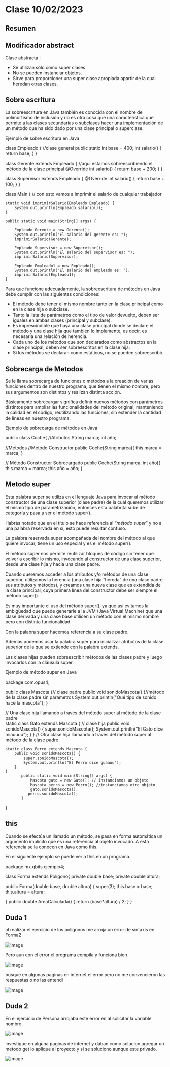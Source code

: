 # Clase 10/02/2023 #

## Resumen ##

## Modificador abstract

Clase abstracta :

- Se utilizan sólo como super clases.
- No se pueden instanciar objetos.
- Sirve para proporcioner una super clase apropiada apartir de la cual heredan otras clases.

## Sobre escritura ##

La sobreescritura en Java también es conocida con el nombre de polimorfismo de inclusión y no es otra cosa que una característica que permite a las clases secundarias o subclases hacer una implementación de un método que ha sido dado por una clase principal o superclase.

Ejemplo de sobre escritura en Java

class Empleado {  //clase general
    public static int base = 400;
    int salario() {
        return base;
    }
}

class Gerente extends Empleado { //aquí estamos sobreescribiendo el método de la clase principal
    @Override
    int salario() {
        return base + 200;
    }
}

class Supervisor extends Empleado {
    @Override
    int salario() {
        return base + 100;
    }
}

class Main { // con esto vamos a imprimir el salario de cualquier trabajador

    static void imprimirSalario(Empleado Empleado) {
        System.out.println(Empleado.salario());
    }

    public static void main(String[] args) {

        Empleado Gerente = new Gerente();
        System.out.println("El salario del gerente es: ");
        imprimirSalario(Gerente);

        Empleado Supervisor = new Supervisor();
        System.out.println("El salario del supervisor es: ");
        imprimirSalario(Supervisor);

        Empleado Empleado1 = new Empleado();
        System.out.println("El salario del empleado es: ");
        imprimirSalario(Empleado1);
    }
    
Para que funcione adecuadamente, la sobreescritura de métodos en Java debe cumplir con las siguientes condiciones:

- El método debe tener el mismo nombre tanto en la clase principal como en la clase hija o subclase.
- Tanto la lista de parámetros como el tipo de valor devuelto, deben ser iguales en ambas clases (principal y subclase).
- Es imprescindible que haya una clase principal donde se declare el método y una clase hija que también lo implemente, es decir, es necesaria una relación de herencia.
- Cada uno de los métodos que son declarados como abstractos en la clase principal, deben ser sobreescritos en la clase hija.
- Si los métodos se declaran como estáticos, no se pueden sobreescribir.

## Sobrecarga de Metodos ##

Se le llama sobrecarga de funciones o métodos a la creación de varias funciones dentro de nuestro programa, que tienen el mismo nombre, pero sus argumentos son distintos y realizan distinta acción.

Básicamente sobrecargar significa definir nuevos métodos con parámetros distintos para ampliar las funcionalidades del método original, manteniendo la calidad en el código, reutilizando las funciones, sin extender la cantidad de líneas en nuestro programa.

Ejemplo de sobrecarga de métodos en Java

public class Coche{
   //Atributos
   String marca;
   int año;

   //Métodos
   //Método Constructor
   public Coche(String marca){
       this.marca = marca;
   }

   // Método Constructor Sobrecargado
   public Coche(String marca, int año){
       this.marca = marca;
       this.año = año;
   }

## Metodo super ##

Esta palabra super se utiliza en el lenguaje Java para invocar al método constructor de una clase superior (clase padre) de la cual queremos utilizar el mismo tipo de parametrización, entonces esta palabrita sube de categoría y pasa a ser el método super().

Habrás notado que en el título se hace referencia al “_método super_” y no a una palabra reservada en sí, esto puede resultar confuso.

La palabra reservada super acompañada del nombre del método al que quiere invocar, tiene un uso especial y es el método super().

El método super nos permite reutilizar bloques de código sin tener que volver a escribir lo mismo, invocando al constructor de una clase superior, desde una clase hija y hacia una clase padre.

Cuando queremos acceder a los atributos y/o métodos de una clase superior, utilizamos la herencia (una clase hija “hereda” de una clase padre sus atributos y métodos), y creamos una nueva clase que es extendida de la clase principal, cuya primera línea del constructor debe ser siempre el método super().

Es muy importante el uso del método super(), ya que así evitamos la ambigüedad que puede generarle a la JVM (Java Virtual Machine) que una clase derivada y una clase base utilicen un método con el mismo nombre pero con distinta funcionalidad.

Con la palabra super hacemos referencia a su clase padre. 

Además podemos usar la palabra super para inicializar atributos de la clase superior de la que se extiende con la palabra extends.

Las clases hijas pueden sobreescribir métodos de las clases padre y luego invocarlos con la cláusula super.

Ejemplo de método super en Java

package com.opus4;

public class Mascota {// clase padre
   public void sonidoMascota() {//método de la clase padre sin parámetros
       System.out.println("Qué tipo de sonido hace la mascota");
   }

// Una clase hija llamando a través del método super al método de la clase padre   
static class Gato extends Mascota { // clase hija
       public void sonidoMascota() {
              super.sonidoMascota(); 
           System.out.println("El Gato dice miauuuu");
       }
   }
// Otra clase hija llamando a través del método super al método de la clase padre

    static class Perro extends Mascota { 
        public void sonidoMascota() {
            super.sonidoMascota(); 
            System.out.println("El Perro dice guaauu");
        }
    }
           public static void main(String[] args) {
               Mascota gato = new Gato(); // instanciamos un objeto
               Mascota perro = new Perro(); //instanciamos otro objeto
               gato.sonidoMascota();
              perro.sonidoMascota();
           }
}

## this ##

Cuando se efectúa un llamado un método, se pasa en forma automática un argumento implícito que es una referencia al objeto invocado. A esta referencia se la conocen en Java como this. 

En el siguiente ejemplo se puede ver a this en un programa.

package mx.qbits.ejemplo4;

class Forma extends Poligono{
      private double base;
      private double altura;

   public Forma(double base, double altura) {
	   super(3);
	   this.base = base;
	   this.altura = altura;
	   
   }
   public double AreaCalculada() {
	   return (base*altura) / 2;
   }
}

## Duda 1 ##

al realizar el ejercicio de los poligonos me arroja un error de sintaxis en Forma2

![image](https://user-images.githubusercontent.com/123017277/218380624-68810c98-f09e-4f89-8f7b-38567627025e.png)

Pero aun con el  error el programa compila y funciona bien 

![image](https://user-images.githubusercontent.com/123017277/218381757-33522198-5676-4e19-b2a5-9ba85a74ab72.png)

busque en algunas paginas en internet el error pero no me convencieron las respuestas o no las entendi

![image](https://user-images.githubusercontent.com/123017277/218384900-01fa2233-2ada-40f7-97fc-60b960384f2f.png)

## Duda 2 ##

En el ejercicio de Persona arrojaba este error en al solicitar la variable nombre.

![image](https://user-images.githubusercontent.com/123017277/218396948-505e79a6-6895-41ab-8558-9a31d1825fed.png)

investigue en alguna paginas de internet y daban como solucion agregar un metodo get lo aplique al proyecto y si se soluciono aunque este privado.

![image](https://user-images.githubusercontent.com/123017277/218397770-5b6560ad-80e7-4ef2-81af-b1651c795f5c.png)
